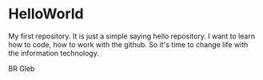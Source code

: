# HelloWorld
My first repository. It is just a simple saying hello repository.
I want to learn how to code, how to work with the github. So it's time to change life with the information technology.

BR
Gleb
